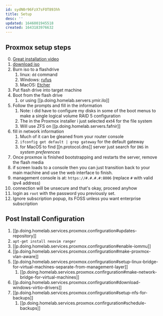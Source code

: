 ```yaml
---
id: sydN0r96FzX7sFOT893hh
title: Setup
desc: ''
updated: 1646001945518
created: 1643183976632
---
```


## Proxmox setup steps

0. [Great installation video][0]
1. [download iso][1]
2. Burn iso to a flashdrive
   1. linux: `dd` command
   2. Windows: [rufus][2]
   3. MacOS: [Etcher][3]
3. Put flash drive into target machine
4. Boot from the flash drive
   1. or using [[p.doing.homelab.servers.ymir.ilo]]
5. Follow the prompts and fill in the information
   1. Note: i did have to configure my disks in some of the boot menus to make a single logical volume RAID 5 configuration
   2. The in the Proxmox installer i just selected ext4 for the file system
   3. Will use ZFS on [[p.doing.homelab.servers.fafnir]]
6. fill in network information
   1. Much of it can be gleaned from your router console
   2. `ifconfig get default | grep gateway` for the default gateway
   3. for MacOS to find [[n.protocol.dns]] server just search for `DNS` in *system preferences*
7. Once proxmox is finished bootstrapping and restarts the server, remove the flash media
8. if screen loads to a console then you can just transition back to your main machine and use the web interface to finish.
9. management console is at: `https://#.#.#.#:8006` (replace `#` with valid ipv4 address)
10. connection will be unsecure and that's okay, proceed anyhow
11. login as `root` with the password you previously set.
12. Ignore subscription popup, its FOSS unless you want enterprise subscription

[0]: https://youtu.be/azORbxrItOo
[1]: https://proxmox.com/en/downloads
[2]: https://rufus.ie/en/
[3]: https://www.balena.io/etcher/

## Post Install Configuration

1. [[p.doing.homelab.services.proxmox.confirguration#updates-repository]]
2. `apt-get install neovim ranger`
3. [[p.doing.homelab.services.proxmox.confirguration#enable-iommu]]
4. [[p.doing.homelab.services.proxmox.confirguration#make-proxmox-vlan-aware]]
5. [[p.doing.homelab.services.proxmox.confirguration#setup-linux-bridge-for-virtual-machines-separate-from-management-layer]]
   1. [[p.doing.homelab.services.proxmox.confirguration#make-network-bridge-for-virtual-machines]]
6. [[p.doing.homelab.services.proxmox.confirguration#download-windows-virtio-drivers]]
7. [[p.doing.homelab.services.proxmox.confirguration#setup-nfs-for-backups]]
   1. [[p.doing.homelab.services.proxmox.confirguration#schedule-backups]]

